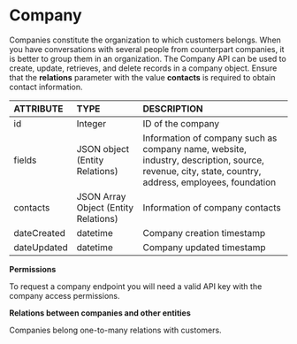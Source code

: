 # Company

Companies constitute the organization to which customers belongs. When you have conversations with several people from counterpart companies, it is better to group them in an organization. The Company API can be used to create, update, retrieves, and delete records in a company object. Ensure that the **relations** parameter with the value **contacts** is required to obtain contact information.



| ATTRIBUTE | TYPE | DESCRIPTION |
| :--- | :--- | :--- |
| id | Integer | ID of the company |
| fields | JSON object \(Entity Relations\) | Information of company such as company name, website, industry, description, source, revenue, city, state, country, address, employees, foundation |
| contacts | JSON Array Object \(Entity Relations\) | Information of company contacts |
| dateCreated | datetime | Company creation timestamp |
| dateUpdated | datetime | Company updated timestamp |

**Permissions**

To request a company endpoint you will need a valid API key with the company access permissions.  
  


**Relations between companies and other entities**

Companies belong one-to-many relations with customers.


